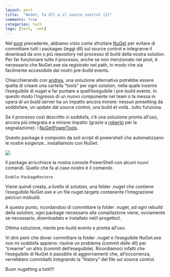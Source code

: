 ```yaml
---
layout: post
title:  "NuGet, le dll e il source control (2)"
comments: true
categories: tech
tags: [tech, .net]
---
```



Nel [post](http://blog.codiceplastico.com/melkio/index.php/2011/10/19/nuget-le-dll-e-il-source-control/) precedente, abbiamo visto come sfruttare [NuGet](http://nuget.org) per evitare di committare tutti i packages (leggi dll) sul source control e integrarne il download da uno o più repository nel processo di build della nostra solution.
Per far funzionare tutto il processo, anche se non menzionato nel post, è necessario che NuGet.exe sia registrato nel path, in modo che sia facilmente accessibile dai nostri pre-build events.

Chiacchierando con [andrea](http://blogs.ugidotnet.org/pape), una soluzione alternativa potrebbe essere quella di creare una cartella &#8220;tools&#8221; per ogni solution, nella quale inserire l&#8217;eseguibile di nuget e far puntare a quell&#8217;eseguibile i pre-build events. In questo modo l&#8217;ingresso di un nuovo componente nel team o la messa in opera di un build server ha un impatto ancora minore: nessun presetting da soddisfare, un update dal source control, una build et voilà&#8230;tutto funziona.

Se il processo così descritto ci soddisfa, c&#8217;è una soluzione pronta all&#8217;uso, ancora più integrata e a minore impatto (grazie a [roberto](http://blogs.ugidotnet.org/robymes) per la segnalazione): i [NuGetPowerTools](http://nuget.org/List/Packages/NuGetPowerTools).

Questo package è composto da soli script di powershell che automatizzano le nostre esigenze&#8230;installiamolo con NuGet.

![](http://melkio.codiceplastico.com/images/uploads/2011/10/Install-NuGetPowerTools.png)

Il package arricchisce la nostra console PowerShell con alcuni nuovi comandi. Quello che fa al caso nostro è il comando

```
Enable-PackageRestore

```

Viene quindi creata, a livello di solution, una folder .nuget che contiene l&#8217;eseguibile NuGet.exe e un file nuget.targets contenente l&#8217;integrazione per/con msbuild.

A questo punto, ricordandosi di committare la folder .nuget, ad ogni rebuild della solution, ogni package necessario alla compilazione viene, ovviamente se necessario, downloadato e installato nel/i progetto/i.

Ottima soluzione, niente pre-build events e pronta all&#8217;uso.

Vi dirò però che dover committare la folder .nuget e l&#8217;eseguibile NuGet.exe non mi soddisfa appieno: risolve un problema (commit delle dll) per &#8220;crearne&#8221; un altro (commit dell&#8217;eseguibile). Ricordiamoci infatti che l&#8217;eseguibile di NuGet è passibile di aggiornamenti che, all&#8217;occorrenza, verrebbero commitatti integrando la &#8220;history&#8221; del file sul source control.

Buon nugetting a tutti!!!

